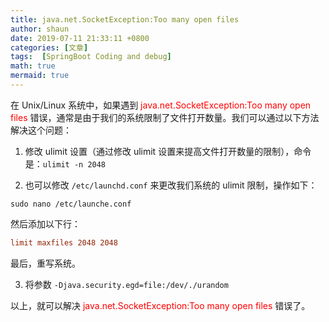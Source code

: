 ```yaml
---
title: java.net.SocketException:Too many open files
author: shaun
date: 2019-07-11 21:33:11 +0800
categories: [文章]
tags:  [SpringBoot Coding and debug]
math: true
mermaid: true
---
```


在 Unix/Linux 系统中，如果遇到 <font color=red>java.net.SocketException:Too many open files</font> 错误，通常是由于我们的系统限制了文件打开数量。我们可以通过以下方法解决这个问题：

1. 修改 ulimit 设置（通过修改 ulimit 设置来提高文件打开数量的限制），命令是：`ulimit -n 2048`

2. 也可以修改 `/etc/launchd.conf` 来更改我们系统的 ulimit 限制，操作如下：
```shell
sudo nano /etc/launche.conf
```
然后添加以下行：
```conf
limit maxfiles 2048 2048
```
最后，重写系统。

3. 将参数 `-Djava.security.egd=file:/dev/./urandom`

以上，就可以解决 <font color=red>java.net.SocketException:Too many open files</font> 错误了。
